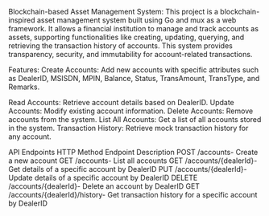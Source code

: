 Blockchain-based Asset Management System: 
This project is a blockchain-inspired asset management system built using Go and mux as a web framework. It allows a financial institution to manage and track accounts as assets, supporting functionalities 
like creating, updating, querying, and retrieving the transaction history of accounts. This system provides transparency, security, and immutability for account-related transactions.

Features:
Create Accounts: Add new accounts with specific attributes such as DealerID, MSISDN, MPIN, Balance, Status, TransAmount, TransType, and Remarks.

Read Accounts: Retrieve account details based on DealerID.
Update Accounts: Modify existing account information.
Delete Accounts: Remove accounts from the system.
List All Accounts: Get a list of all accounts stored in the system.
Transaction History: Retrieve mock transaction history for any account.


API Endpoints
HTTP Method	Endpoint	Description
POST	/accounts-	Create a new account
GET	/accounts-	List all accounts
GET	/accounts/{dealerId}-	Get details of a specific account by DealerID
PUT	/accounts/{dealerId}-	Update details of a specific account by DealerID
DELETE	/accounts/{dealerId}-	Delete an account by DealerID
GET	/accounts/{dealerId}/history-	Get transaction history for a specific account by DealerID
